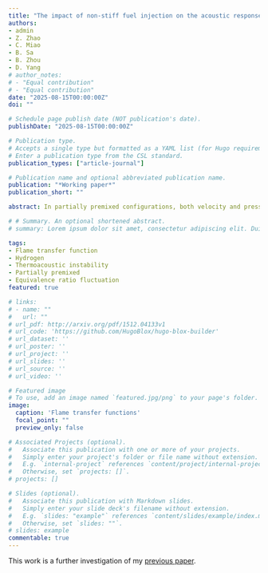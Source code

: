 ```yaml
---
title: "The impact of non-stiff fuel injection on the acoustic response of a partially premixed pure hydrogen flame"
authors:
- admin
- Z. Zhao
- C. Miao
- B. Sa
- B. Zhou
- D. Yang
# author_notes:
# - "Equal contribution"
# - "Equal contribution"
date: "2025-08-15T00:00:00Z"
doi: ""

# Schedule page publish date (NOT publication's date).
publishDate: "2025-08-15T00:00:00Z"

# Publication type.
# Accepts a single type but formatted as a YAML list (for Hugo requirements).
# Enter a publication type from the CSL standard.
publication_types: ["article-journal"]

# Publication name and optional abbreviated publication name.
publication: "*Working paper*"
publication_short: ""

abstract: In partially premixed configurations, both velocity and pressure fluctuations can induce temporal equivalence ratio fluctuations in the vicinity of the fuel injector. Once the pressure oscillation reaches a significant level, the assumption of stiff fuel injection will be compromised, resulting in a fluctuation in fuel mass flow. This study investigates the influence of non-stiff injection, where the fuel mass flow can be modulated by pressure fluctuations, on the dynamic response of a jet-stabilized, partially premixed hydrogen flame. A model incorporating the acoustic impedance of a circular aperture in the fuel line is developed and coupled with a mixing transfer function to predict the evolution of equivalence ratio fluctuations and validated using time-resolved ultraviolet absorption spectroscopy under acoustic forcing. Results show that the non-stiff model successfully captures the trend in the gain, whereas the stiff model does not. Flame transfer functions (FTF) based on OH* chemiluminescence intensity exhibit gain modulation patterns over frequency, arising from constructive and destructive interferences between velocity- and equivalence ratio-driven oscillations, with a Strouhal number scaling effectively collapsing the phase behavior and the positions of peaks and troughs in the FTF gain. However, variations in the FTF gain across different mean flow velocities suggest an additional contribution of pressure-induced equivalence ratio fluctuations. To identify this effect, an alternative FTF is introduced using the fuel injection velocity as the reference input. The resultant collapse of the FTF gains confirms the role of pressure-induced equivalence ratio fluctuations. Finally, a spatiotemporal analysis of OH* intensity reveals distinct dynamic responses at the bottom and top parts of the flame when subjected to modulations in velocity and equivalence ratio, highlighting a phase-dependent interference mechanism. These findings advance the understanding of partially premixed hydrogen flame dynamics under non-stiff injection conditions and offer valuable insights for the design of future hydrogen-fueled combustion systems.

# # Summary. An optional shortened abstract.
# summary: Lorem ipsum dolor sit amet, consectetur adipiscing elit. Duis posuere tellus ac convallis placerat. Proin tincidunt magna sed ex sollicitudin condimentum.

tags:
- Flame transfer function
- Hydrogen
- Thermoacoustic instability
- Partially premixed
- Equivalence ratio fluctuation
featured: true

# links:
# - name: ""
#   url: ""
# url_pdf: http://arxiv.org/pdf/1512.04133v1
# url_code: 'https://github.com/HugoBlox/hugo-blox-builder'
# url_dataset: ''
# url_poster: ''
# url_project: ''
# url_slides: ''
# url_source: ''
# url_video: ''

# Featured image
# To use, add an image named `featured.jpg/png` to your page's folder. 
image:
  caption: 'Flame transfer functions'
  focal_point: ""
  preview_only: false

# Associated Projects (optional).
#   Associate this publication with one or more of your projects.
#   Simply enter your project's folder or file name without extension.
#   E.g. `internal-project` references `content/project/internal-project/index.md`.
#   Otherwise, set `projects: []`.
# projects: []

# Slides (optional).
#   Associate this publication with Markdown slides.
#   Simply enter your slide deck's filename without extension.
#   E.g. `slides: "example"` references `content/slides/example/index.md`.
#   Otherwise, set `slides: ""`.
# slides: example
commentable: true
---
```


This work is a further investigation of my [previous paper](/publication/W_Liang_ASPACC2025Conference/).

<!-- {{% callout note %}}
Click the *Cite* button above to demo the feature to enable visitors to import publication metadata into their reference management software.
{{% /callout %}}

{{% callout note %}}
Create your slides in Markdown - click the *Slides* button to check out the example.
{{% /callout %}}

Add the publication's **full text** or **supplementary notes** here. You can use rich formatting such as including [code, math, and images](https://docs.hugoblox.com/content/writing-markdown-latex/). -->
